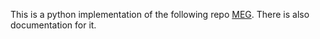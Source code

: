 This is a python implementation of the following repo [MEG](https://github.com/abinashagasti/Multiplayer_Reach_Avoid/tree/master/MEG). There is also documentation for it.
